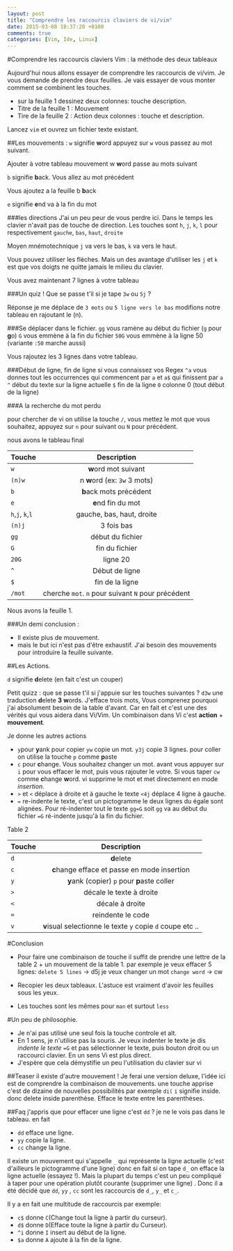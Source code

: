 ```yaml
---
layout: post
title: "Comprendre les raccourcis claviers de vi/vim"
date: 2015-03-08 18:37:20 +0100
comments: true
categories: [Vim, Ide, Linux]
---
```



#Comprendre les raccourcis claviers Vim : la méthode des deux tableaux

Aujourd'hui nous allons essayer de comprendre les raccourcis de vi/vim. Je vous demande de prendre deux feuilles. Je vais essayer de vous monter comment se combinent les touches.

- sur la feuille 1 dessinez deux colonnes: touche description.
- Titre de la feuille 1 : Mouvement
- Tire de la feuille 2 : Action deux colonnes : touche et description.

Lancez `vim` et ouvrez un fichier texte existant.

##Les mouvements :
`w` signifie **w**ord
appuyez sur `w` vous passez au mot suivant.

Ajouter à votre tableau mouvement
w **w**ord  passe au mots suivant

`b` signifie **b**ack. Vous allez au mot précédent

Vous ajoutez a la feuille b **b**ack

`e` signifie **e**nd va à la fin du mot

###les directions
J'ai un peu peur de vous perdre ici.
Dans le temps les clavier n'avait pas de touche de direction. Les touches sont `h`, `j`, `k`, `l` pour respectivement `gauche`, `bas`, `haut`, `droite`

Moyen mnémotechnique `j` va vers le bas, `k` va vers le haut. 

Vous pouvez utiliser les flèches. Mais un des avantage d'utiliser les `j` et `k` est que vos doigts ne quitte jamais le milieu du clavier.

Vous avez maintenant 7 lignes à votre tableau

###Un quiz !
Que se passe t'il si je tape `3w` ou `5j` ?

Réponse je me déplace de `3 mots` ou `5 ligne vers le bas`
modifions notre tableau en rajoutant le (n).

###Se déplacer dans le fichier.
`gg` vous ramène au début du fichier (`g` pour **g**o)
`G` vous emmène à la fin du fichier
`50G` vous emmène à la ligne 50 (variante `:50` marche aussi)

Vous rajoutez les 3 lignes dans votre tableau.

###Début de ligne, fin de ligne
si vous connaissez vos Regex `^a` vous donnes tout les occurrences qui commencent par `a` et `a$` qui finissent par `a`
`^` début du texte sur la ligne actuelle
`$` fin de la ligne
`0` colonne 0 (tout début de la ligne)

###A la recherche du mot perdu

pour chercher de vi on utilise la touche `/`, vous mettez le mot que vous souhaitez, appuyez sur `n` pour suivant ou `N` pour précédent. 

nous avons le tableau final

| Touche      | Description |
| ------------- |:-------------:| 
| `w`               | **w**ord  mot suivant|
| `(n)w`            | n **w**ord  (ex: `3w` 3 mots)|
| `b`      | **b**ack   mots précédent  | 
| `e` | **e**nd fin du mot|
| `h`,`j`, `k`,`l` | gauche, bas, haut, droite|
| `(n)j` | 3 fois bas|
| `gg` | début du fichier|
| `G` | fin du fichier|
|`20G`| ligne 20|
|`^`|Début de ligne|
|`$`| fin de la ligne|
| `/mot`| cherche `mot`. `n` pour suivant `N` pour précédent| 

Nous avons la feuille 1.

###Un demi conclusion :  

- Il existe plus de mouvement. 
- mais le but ici n'est pas d'être exhaustif. J'ai besoin des mouvements pour introduire la feuille suivante.

##Les Actions.

`d` signifie **d**elete (en fait c'est un couper)

Petit quizz : que se passe t'il si j'appuie sur les touches suivantes ? `d3w`
une traduction **d**elete **3** **w**ords. J'efface trois mots, Vous comprenez pourquoi j'ai absolument besoin de la table d'avant. Car en fait et c'est une des vérités qui vous aidera dans Vi/Vim. Un combinaison dans Vi c'est **action** + **mouvement**.

Je donne les autres actions

* `y`pour **y**ank pour copier `yw` copie un mot. `y3j` copie 3 lignes. pour coller on utilise la touche `p` comme **p**aste
* `c` pour **c**hange. Vous souhaitez changer un mot. avant vous appuyer sur `i` pour vous effacer le mot, puis vous rajouter le votre. Si vous taper `cw` comme **c**hange **w**ord. vi supprime le mot et met directement en mode *insertion*.
* `>` et `<` déplace à droite et à gauche le texte `<4j` déplace 4 ligne à gauche.
* `=` re-indente le texte, c'est un pictogramme le deux lignes du égale sont alignées. Pour ré-indenter tout le texte `gg=G` soit `gg` va au début du fichier `=G` ré-indente jusqu'à la fin du fichier.

Table 2

|Touche      | Description|
| ------------- |:-------------:|
| `d`               | **d**elete|
| `c`               | **c**hange efface et passe en mode insertion|
| `y`            |  **y**ank (copier) `p` pour **p**aste coller|
| `>`      | décale le texte à droite | 
| `<` | décale à droite|
| `=`| reindente le code|
| `v` | **v**isual selectionne le texte  `y` copie `d` coupe etc ..|

#Conclusion
* Pour faire une combinaison de touche il suffit de prendre une lettre de la table 2 + un mouvement de la table 1. 
par exemple je veux effacer 5 lignes: 
`delete 5 lines` -> d5j
je veux changer un mot
`change word` -> cw

* Recopier les deux tableaux. L'astuce est vraiment d'avoir les feuilles sous les yeux. 
* Les touches sont les mêmes pour `man` et surtout `less`

#Un peu de philosophie.

 - Je n'ai pas utilisé une seul fois la touche controle et alt.
 - En 1 sens, je n'utilise pas la souris. Je veux indenter le texte je dis *indente le texte* `=G` et pas sélectionner le texte, puis bouton droit ou un raccourci clavier. En un sens Vi est plus direct. 
- J'espère que cela démystifie un peu l'utilisation du clavier sur vi

##Teaser
il existe d'autre mouvement ! Je ferai une version deluxe, l'idée ici est de comprendre la combinaison de mouvements. une touche apprise c'est de dizaine de nouvelles possibilités
par exemple `di(` `i` signifie inside. donc delete inside parenthèse. Efface le texte entre les parenthèses. 

##Faq
j'appris que pour effacer une ligne c'est `dd` ? je ne le vois pas dans le tableau.
en fait 

* `dd` efface une ligne.
* `yy` copie la ligne.
* `cc` change la ligne.

Il existe un mouvement qui s'appelle `_` qui représente la ligne actuelle (c'est d'ailleurs le pictogramme d'une ligne)
donc en fait si on tape `d_` on efface la ligne actuelle (essayez !). Mais la plupart du temps c'est un peu compliqué à taper pour une opération plutôt courante (supprimer une ligne) . Donc il a été décidé que `dd`, `yy` , `cc`
 sont les raccourcis de `d_`, `y_` et `c_`.

Il y a en fait une multitude de raccourcis
par exemple:

* `c$` donne `C`(Change tout la ligne à partir du curseur).
* `d$` donne `D`(Efface toute la ligne à partir du Curseur).
* `^i` donne `I` insert au début de la ligne.
* `$a` donne `A` ajoute à la fin de la ligne.


